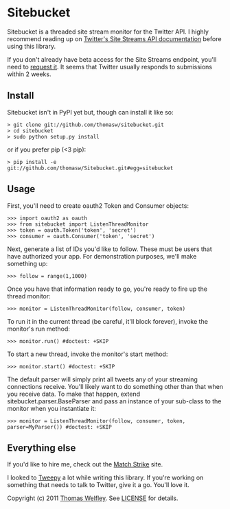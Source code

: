 # Sitebucket

Sitebucket is a threaded site stream monitor for the Twitter API. I highly recommend reading up on [Twitter's Site Streams API documentation](http://dev.twitter.com/pages/site_streams) before using this library.

If you don't already have beta access for the Site Streams endpoint, you'll need to [request it](https://spreadsheets.google.com/viewform?hl=en&formkey=dFBTbHZIMVhseUtqS2NkT283RTluX3c6MQ&ndplr=1#gid=0). It seems that Twitter usually responds to submissions within 2 weeks.

## Install

Sitebucket isn't in PyPI yet but, though can install it like so:

    > git clone git://github.com/thomasw/sitebucket.git
    > cd sitebucket
    > sudo python setup.py install

or if you prefer pip (<3 pip):

    > pip install -e git://github.com/thomasw/Sitebucket.git#egg=sitebucket

## Usage

First, you'll need to create oauth2 Token and Consumer objects:

    >>> import oauth2 as oauth
    >>> from sitebucket import ListenThreadMonitor
    >>> token = oauth.Token('token', 'secret')
    >>> consumer = oauth.Consumer('token', 'secret')

Next, generate a list of IDs you'd like to follow. These must be users that have authorized your app. For demonstration purposes, we'll make something up:

    >>> follow = range(1,1000)

Once you have that information ready to go, you're ready to fire up the thread
monitor:

    >>> monitor = ListenThreadMonitor(follow, consumer, token)

To run it in the current thread (be careful, it'll block forever), invoke the monitor's run method:

    >>> monitor.run() #doctest: +SKIP
    
To start a new thread, invoke the monitor's start method:

    >>> monitor.start() #doctest: +SKIP
    
The default parser will simply print all tweets any of your streaming connections receive. You'll likely want to do something other than that when you receive data. To make that happen, extend sitebucket.parser.BaseParser and pass an instance of your sub-class to the monitor when you instantiate it:

    >>> monitor = ListenThreadMonitor(follow, consumer, token, parser=MyParser()) #doctest: +SKIP

## Everything else

If you'd like to hire me, check out the [Match Strike](http://matchstrike.net/) site.

I looked to [Tweepy](http://github.com/joshthecoder/tweepy) a lot while writing this library. If you're working on something that needs to talk to Twitter, give it a go. You'll love it.

Copyright (c) 2011 [Thomas Welfley](http://welfley.me/). See [LICENSE](http://github.com/thomasw/sitebucket/blob/master/LICENSE) for details.
